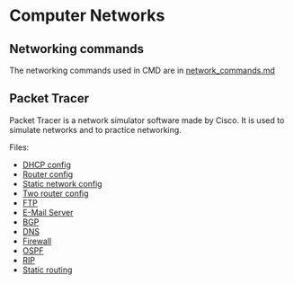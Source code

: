 # Computer Networks

## Networking commands

The networking commands used in CMD are in [network_commands.md](network_commands.md)

## Packet Tracer

Packet Tracer is a network simulator software made by Cisco. It is used to simulate networks and to practice networking.

Files:

- [DHCP config](Packet_Tracer/dhcp.pkt)
- [Router config](Packet_Tracer/router_config.pkt)
- [Static network config](Packet_Tracer/static_network_config.pkt)
- [Two router config](Packet_Tracer/two_router_config.pkt)
- [FTP](Packet_Tracer/FTP.pkt)
- [E-Mail Server](Packet_Tracer/mailserver.pkt)
- [BGP](Packet_Tracer/bgp.pkt)
- [DNS](Packet_Tracer/dns.pkt)
- [Firewall](Packet_Tracer/firewall.pkt)
- [OSPF](Packet_Tracer/ospf.pkt)
- [RIP](Packet_Tracer/rip_routing.pkt)
- [Static routing](Packet_Tracer/static_routing.pkt)
